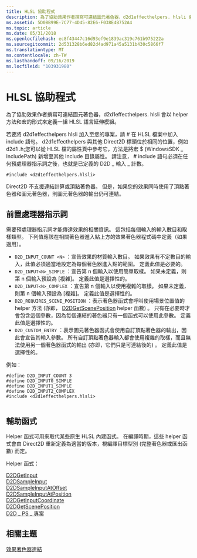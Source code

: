 ```yaml
---
title: HLSL 協助程式
description: 為了協助效果作者撰寫可連結圖元著色器，d2d1effecthelpers. hlsli 會以 helper 方法和宏的形式來定義一組 HLSL 語言延伸模組。
ms.assetid: 5D0BB99E-7C77-4D45-82E6-F038E4B752A4
ms.topic: article
ms.date: 05/31/2018
ms.openlocfilehash: ec8f43447c16d93ef9e1839ac319c761b975222a
ms.sourcegitcommit: 2d531328b6ed82d4ad971a45a5131b430c5866f7
ms.translationtype: MT
ms.contentlocale: zh-TW
ms.lasthandoff: 09/16/2019
ms.locfileid: "103931980"
---
```

# <a name="hlsl-helpers"></a>HLSL 協助程式

為了協助效果作者撰寫可連結圖元著色器，d2d1effecthelpers. hlsli 會以 helper 方法和宏的形式來定義一組 HLSL 語言延伸模組。

若要將 d2d1effecthelpers hlsli 加入至您的專案，請 \# 在 HLSL 檔案中加入 include 語句。 d2d1effecthelpers 與其他 Direct2D 標頭位於相同的位置，例如 d2d1 .h;您可以從 HLSL 檔的屬性頁中參考它，方法是將宏 $ (WindowsSDK \_ IncludePath) 新增至其他 Include 目錄屬性。 請注意， \# include 語句必須在任何預處理器指示詞之後，也就是已定義的 D2D \_ 輸入 \_ 計數。

``` syntax
#include <d2d1effecthelpers.hlsli>
```

Direct2D 不支援連結計算或頂點著色器。 但是，如果您的效果同時使用了頂點著色器和圖元著色器，則圖元著色器的輸出仍可連結。

## <a name="preprocessor-directives"></a>前置處理器指示詞

需要預處理器指示詞才能傳達效果的相關資訊。 這包括每個輸入的輸入數目和取樣類型。 下列值應該在相關著色器進入點上方的效果著色器程式碼中定義（如果適用）。

-   `D2D_INPUT_COUNT <N>` ：宣告效果的材質輸入數目。 如果效果有不定數目的輸入，此值必須適當地設定為每個著色器進入點的範圍。 定義此值是必要的。
-   `D2D_INPUT<N>_SIMPLE` ：宣告第 n 個輸入以使用簡單取樣。 如果未定義，則第 n 個輸入預設為 [複雜]。 定義此值是選擇性的。
-   `D2D_INPUT<N>_COMPLEX` ：宣告第 n 個輸入以使用複雜的取樣。 如果未定義，則第 n 個輸入預設為 [複雜]。 定義此值是選擇性的。
-   `D2D_REQUIRES_SCENE_POSITION` ：表示著色器函式會呼叫使用場景位置值的 helper 方法 (亦即， [D2DGetScenePosition](d2dgetsceneposition.md) helper 函數) 。 只有在必要時才會包含這個參數，因為每個連結的著色器只有一個函式可以使用此參數。 定義此值是選擇性的。
-   `D2D_CUSTOM_ENTRY` ：表示圖元著色器函式會使用自訂頂點著色器的輸出，因此會宣告其輸入參數。 所有自訂頂點著色器輸入都會使用複雜的取樣，而且無法使用另一個著色器函式的輸出 (亦即，它們只是可連結後的) 。 定義此值是選擇性的。

例如：

``` syntax
#define D2D_INPUT_COUNT 3
#define D2D_INPUT0_SIMPLE
#define D2D_INPUT1_SIMPLE
#define D2D_INPUT2_COMPLEX
#include <d2d1effecthelpers.hlsli>
          
```

## <a name="helper-functions"></a>輔助函式

Helper 函式可用來取代某些原生 HLSL 內建函式。 在編譯時期，這些 helper 函式會由 Direct2D 重新定義為適當的版本，視編譯目標型別 (完整著色器或匯出函數) 而定。

Helper 函式：

<dl>

[D2DGetInput](d2dgetinput.md)  
[D2DSampleInput](d2dsampleinput.md)  
[D2DSampleInputAtOffset](d2dsampleinputatoffset.md)  
[D2DSampleInputAtPosition](d2dsampleinputatposition.md)  
[D2DGetInputCoordinate](d2dgetinputcoordinate.md)  
[D2DGetScenePosition](d2dgetsceneposition.md)  
[D2D \_ PS \_ 專案](d2d-ps-entry.md)  
</dl>

## <a name="related-topics"></a>相關主題

<dl> <dt>

[效果著色器連結](effect-shader-linking.md)
</dt> </dl>

 

 




